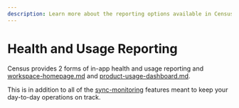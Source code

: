```yaml
---
description: Learn more about the reporting options available in Census.
---
```


# Health and Usage Reporting

Census provides 2 forms of in-app health and usage reporting and [workspace-homepage.md](workspace-homepage.md "mention") and [product-usage-dashboard.md](product-usage-dashboard.md "mention").

This is in addition to all of the [sync-monitoring](../../basics/sync-monitoring/ "mention") features meant to keep your day-to-day operations on track.
